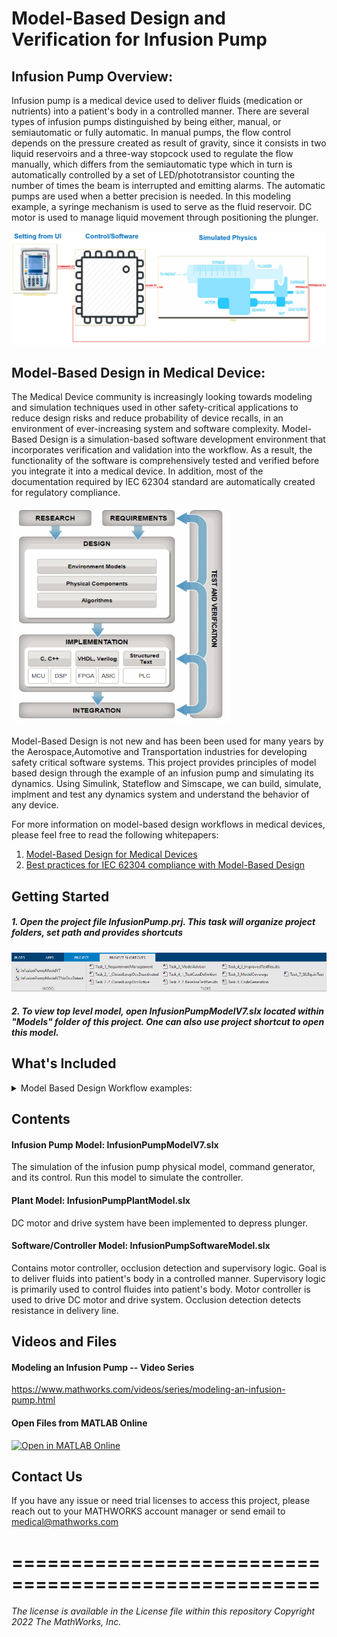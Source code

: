 # Model-Based Design and Verification for Infusion Pump

## Infusion Pump Overview:


Infusion pump is a medical device used to deliver fluids (medication or nutrients) into a patient's body in a controlled manner.
There are several types of infusion pumps distinguished by being either, manual, or semiautomatic or fully automatic. 
In manual pumps, the flow control depends on the pressure created as result of gravity, since it consists in two liquid reservoirs and a three-way stopcock used to regulate the flow manually, which differs from the semiautomatic type which in turn is automatically controlled by a set of LED/phototransistor counting the number of times the beam is interrupted and emitting alarms. 
The automatic pumps are used when a better precision is needed. In this modeling example, a syringe mechanism is used to serve as the fluid reservoir. DC motor is used to manage liquid movement through positioning the plunger. 

![Top Level Model](Image/top_level.jpg)

## Model-Based Design in Medical Device:


The Medical Device community is increasingly looking towards modeling and simulation techniques used in other safety-critical applications to reduce design risks and reduce probability of device recalls, in an environment of ever-increasing system and software complexity. 
Model-Based Design is a simulation-based software development environment that incorporates verification and validation into the workflow. As a result, the functionality of the software is comprehensively tested and verified before you integrate it into a medical device. In addition, most of the documentation required by IEC 62304 standard are automatically created for regulatory compliance.

<img src="./Image/MBD_Workflow.gif" width=350 height=350>

Model-Based Design is not new and has been been used for many years by the Aerospace,Automotive and Transportation industries for developing safety critical software systems. This project provides principles of model based design through the example of an infusion pump and simulating its dynamics. Using Simulink, Stateflow and Simscape, we can build, simulate, implment and test any dynamics system and understand the behavior of any device. 

For more information on model-based design workflows in medical devices, please feel free to read the following whitepapers: 

1. [Model-Based Design for Medical Devices ](https://www.mathworks.com/content/dam/mathworks/white-paper/gated/model-based-design-medical-devices-white-paper.pdf)
2. [Best practices for IEC 62304 compliance with Model-Based Design](https://www.mathworks.com/content/dam/mathworks/white-paper/using-mbd-iec-62304-compliant-software-dev-process-whitepaper.pdf)




## Getting Started


##### 1. Open the project file InfusionPump.prj. This task will organize project folders, set path and provides shortcuts

![](Image/Project_Shortcut.gif)

##### 2. To view top level model, open InfusionPumpModelV7.slx located within "Models" folder of this project. One can also use project shortcut to open this model.

## What's Included

<details>


This project covers many short examples of critical model based design workflow. As, you can see from figure below, except realtime simulation/testing and cerrtification, we have provided all other examples. Please follow scripts below to execute each segment of the workflow.

<img src="Image/MBD_adoption.gif" width=750 height=500>

**[i] Requirement Management:** Click on 'Task_1_RequirementManagement' from project shortcut. This task will open original system level requirmenet document (Syringe Infusion Pump Delivery Logic Requirement.docx), model with requirements are tied to it and final report genereted which shows traceability between requirement and models
    
**[ii] Algorithm Design:** Open a high level infusion pump model which contains plant and controller models by clicking on 'Task_2_1_ClosedLoopOccDeactivated' or 'Task_2_2_ClosedLoopOccActive'. Simulink, Stateflow and Simscape products are used to build this model.
    
**[iii] Modeling Standards:** The MathWorks 'Model Advisor' assists the developer in reporting violations of block settings, model configurations, or modeling styles (readability) that do not comply with such guidelines. 'Task_3_ModelAdvisor' opens model advisor toolbox for infusion pump top level model. User can select/deselect checks
    
**[iv] Simulink Test:** Tasks_4_1, Tasks_4_2 and Tasks_4_3 are related to simulink test. Unit test, baseline test and report generations examples are covered in these three tasks.
    
**[v] Simulink Coverage:** 'Task_5_ModelCoverage' initiate simulink design verifier and shows workflow to automatically generate extended test cases to make sure design has been completely tested with 100% coverage. 
    
**[vi] Code Generation:** 'Task_6_CodeGeneration' generates code for Infusion pump software model which includes supervisory logic, occlusion detection and motor controller.
    
**[vii] SIL/PIL Testing:** 'Task_7_SILEquivTest' test numerically equivalency between motor controller model and generated code.

**[viii] Parameter Sweep & Parallel Processing:** 'Task_8_ParameterSweep' save the results for the occlusion detection test with various critical parameter variation. This script implemented to run this parameter sweep using parallel processing (through local workers) to expedite test data generation process. 

<summary> Model Based Design Workflow examples: </summary></details>

## Contents


#### Infusion Pump Model: InfusionPumpModelV7.slx

The simulation of the infusion pump physical model, command generator, and its control. Run this model to simulate the controller. 

#### Plant Model: InfusionPumpPlantModel.slx

DC motor and drive system have been implemented to depress plunger. 

#### Software/Controller Model: InfusionPumpSoftwareModel.slx

Contains motor controller, occlusion detection and supervisory logic. Goal is to deliver fluids into patient's body in a controlled manner. Supervisory logic is primarily used to control fluides into patient's body. Motor controller is used to drive DC motor and drive system. Occlusion detection detects resistance in delivery line.



## Videos and Files


#### Modeling an Infusion Pump -- Video Series
https://www.mathworks.com/videos/series/modeling-an-infusion-pump.html

#### Open Files from MATLAB Online
[![Open in MATLAB Online](https://www.mathworks.com/images/responsive/global/open-in-matlab-online.svg)](https://matlab.mathworks.com/open/github/v1?repo=mathworks/Infusion-Pump)

## Contact Us


If you have any issue or need trial licenses to access this project, please reach out to your MATHWORKS account manager or send email to medical@mathworks.com


====================================================
====================================================

_The license is available in the License file within this repository_
_Copyright 2022 The MathWorks, Inc._

